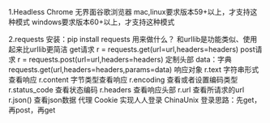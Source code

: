 1.Headless Chrome
    无界面谷歌浏览器
    mac,linux要求版本59+以上，才支持这种模式
    windows要求版本60+以上，才支持这种模式

2.requests
    安装：pip install requests
    用来做什么？
        和urllib是功能类似、使用起来比urllib更简洁
    get请求
        r = requests.get(url=url,headers=headers)
    post请求
        r = requests.post(url=url,headers=headers)
    定制头部
        data：字典
        requests.get(url,headers=headers,params=data)
    响应对象
        r.text  字符串形式查看响应
        r.content   字节类型查看响应
        r.encoding  查看或者设置编码类型
        r.status_code   查看状态编码
        r.headers   查看响应头部
        r.url   查看所请求的url
        r.json()    查看json数据
    代理
    Cookie
        实现人人登录
    ChinaUnix
        登录思路：先get，再post，再get